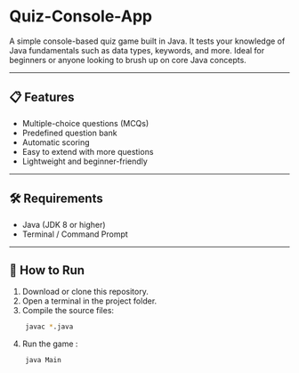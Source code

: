 # Quiz-Console-App

A simple console-based quiz game built in Java. It tests your knowledge of Java fundamentals such as data types, keywords, and more. Ideal for beginners or anyone looking to brush up on core Java concepts.

---

## 📋 Features
  - Multiple-choice questions (MCQs)
  - Predefined question bank
  - Automatic scoring
  - Easy to extend with more questions
  - Lightweight and beginner-friendly

---

## 🛠️ Requirements

- Java (JDK 8 or higher)
- Terminal / Command Prompt

---

## 🚀 How to Run

1. Download or clone this repository.
2. Open a terminal in the project folder.
3. Compile the source files:
```bash
    javac *.java

```
4. Run the game :
```bash
    java Main
```
